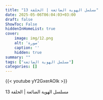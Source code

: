 ```yaml
---
title: "مسلسل الهوية الضائعة | الحلقة 13"
date: 2025-05-06T06:04:03+03:00
draft: false
ShowToc: False
hiddenInHomeList: true
cover:
    image: img/12.png
    alt: 'صورة'
    caption: ''
    hidden: true
summary: ""
tags: ["مسلسل الهوية الضائعة"]
categories: []
---
```


{{< youtube yY2GxerAOIk >}}  
<br>
مسلسل الهوية الضائعة | الحلقة 13

